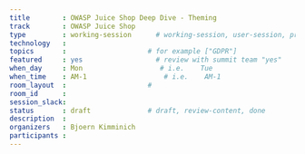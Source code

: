 ```yaml
---
title        : OWASP Juice Shop Deep Dive - Theming
track        : OWASP Juice Shop
type         : working-session      # working-session, user-session, product-session
technology   :
topics       :                    # for example ["GDPR"]
featured     : yes                  # review with summit team "yes"
when_day     : Mon                   # i.e.    Tue
when_time    : AM-1                   # i.e.    AM-1
room_layout  :                    #
room_id      :
session_slack: 
status       : draft              # draft, review-content, done
description  :
organizers   : Bjoern Kimminich
participants :
---
```



<!--(add intro)

## WHY

(...)

## What

(...)

## Outcomes

(...)

## References

(...)


## Previous-->

